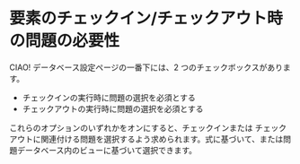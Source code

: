 # 要素のチェックイン/チェックアウト時の問題の必要性

CIAO! データベース設定ページの一番下には、2 つのチェックボックスがあります。

* チェックインの実行時に問題の選択を必須とする
* チェックアウトの実行時に問題の選択を必須とする

これらのオプションのいずれかをオンにすると、チェックインまたは チェックアウトに関連付ける問題を選択するよう求められます。式に基づいて、または問題データベース内のビューに基づいて選択できます。